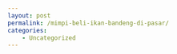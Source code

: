 ```yaml
---
layout: post
permalink: /mimpi-beli-ikan-bandeng-di-pasar/
categories:
    - Uncategorized
---
```


